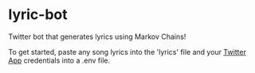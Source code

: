 # lyric-bot
Twitter bot that generates lyrics using Markov Chains!

To get started, paste any song lyrics into the 'lyrics' file and your [Twitter App](https://apps.twitter.com/) credentials into a .env file.
